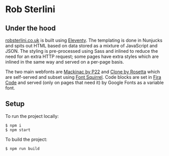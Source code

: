 # Rob Sterlini

## Under the hood

[robsterlini.co.uk](https://robsterlini.co.uk) is built using [Eleventy](11ty.dev). The templating is done in Nunjucks and spits out HTML based on data stored as a mixture of JavaScript and JSON. The styling is pre-processed using Sass and inlined to reduce the need for an extra HTTP request; some pages have extra styles which are inlined in the same way and served on a per-page basis.

The two main webfonts are [Mackinac by P22](https://p22.com/family-Mackinac) and [Clone by Rosetta](https://www.rosettatype.com/Clone) which are self-served and subset using [Font Squirrel](https://www.fontsquirrel.com/tools/webfont-generator). Code blocks are set in [Fira Code](https://github.com/tonsky/FiraCode) and served (only on pages that need it) by Google Fonts as a variable font.

## Setup

To run the project locally:

```
$ npm i
$ npm start
```

To build the project:

```
$ npm run build
```
